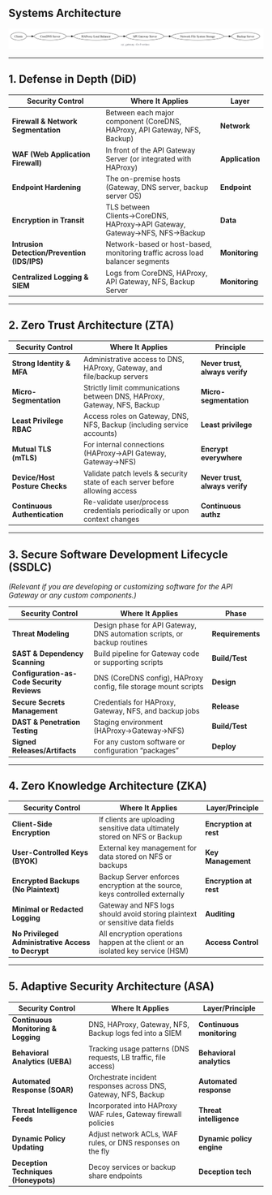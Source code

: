 

## Systems Architecture

![img.png](img.png)

---

## 1. **Defense in Depth (DiD)**

| Security Control                               | Where It Applies                                                               | Layer                     |
|-----------------------------------------------|-------------------------------------------------------------------------------|---------------------------|
| **Firewall & Network Segmentation**           | Between each major component (CoreDNS, HAProxy, API Gateway, NFS, Backup)      | **Network**               |
| **WAF (Web Application Firewall)**            | In front of the API Gateway Server (or integrated with HAProxy)                | **Application**           |
| **Endpoint Hardening**                        | The on-premise hosts (Gateway, DNS server, backup server OS)                   | **Endpoint**             |
| **Encryption in Transit**                     | TLS between Clients→CoreDNS, HAProxy→API Gateway, Gateway→NFS, NFS→Backup      | **Data**                  |
| **Intrusion Detection/Prevention (IDS/IPS)**  | Network-based or host-based, monitoring traffic across load balancer segments  | **Monitoring**            |
| **Centralized Logging & SIEM**                | Logs from CoreDNS, HAProxy, API Gateway, NFS, Backup Server                    | **Monitoring**            |

---

## 2. **Zero Trust Architecture (ZTA)**

| Security Control                  | Where It Applies                                                              | Principle                          |
|----------------------------------|------------------------------------------------------------------------------|------------------------------------|
| **Strong Identity & MFA**        | Administrative access to DNS, HAProxy, Gateway, and file/backup servers      | **Never trust, always verify**     |
| **Micro-Segmentation**           | Strictly limit communications between DNS, HAProxy, Gateway, NFS, Backup      | **Micro-segmentation**             |
| **Least Privilege RBAC**         | Access roles on Gateway, DNS, NFS, Backup (including service accounts)        | **Least privilege**                |
| **Mutual TLS (mTLS)**            | For internal connections (HAProxy→API Gateway, Gateway→NFS)                   | **Encrypt everywhere**             |
| **Device/Host Posture Checks**   | Validate patch levels & security state of each server before allowing access  | **Never trust, always verify**     |
| **Continuous Authentication**    | Re-validate user/process credentials periodically or upon context changes     | **Continuous authz**               |

---

## 3. **Secure Software Development Lifecycle (SSDLC)**

*(Relevant if you are developing or customizing software for the API Gateway or any custom components.)*

| Security Control                      | Where It Applies                                                         | Phase         |
|--------------------------------------|-------------------------------------------------------------------------|--------------|
| **Threat Modeling**                  | Design phase for API Gateway, DNS automation scripts, or backup routines | **Requirements** |
| **SAST & Dependency Scanning**       | Build pipeline for Gateway code or supporting scripts                    | **Build/Test**   |
| **Configuration-as-Code Security Reviews** | DNS (CoreDNS config), HAProxy config, file storage mount scripts        | **Design**       |
| **Secure Secrets Management**        | Credentials for HAProxy, Gateway, NFS, and backup jobs                   | **Release**      |
| **DAST & Penetration Testing**       | Staging environment (HAProxy→Gateway→NFS)                                | **Build/Test**   |
| **Signed Releases/Artifacts**        | For any custom software or configuration “packages”                      | **Deploy**       |

---

## 4. **Zero Knowledge Architecture (ZKA)**

| Security Control                                          | Where It Applies                                                                | Layer/Principle       |
|-----------------------------------------------------------|---------------------------------------------------------------------------------|-----------------------|
| **Client-Side Encryption**                                | If clients are uploading sensitive data ultimately stored on NFS or Backup      | **Encryption at rest**  |
| **User-Controlled Keys (BYOK)**                           | External key management for data stored on NFS or backups                       | **Key Management**      |
| **Encrypted Backups (No Plaintext)**                      | Backup Server enforces encryption at the source, keys controlled externally     | **Encryption at rest**  |
| **Minimal or Redacted Logging**                           | Gateway and NFS logs should avoid storing plaintext or sensitive data fields    | **Auditing**            |
| **No Privileged Administrative Access to Decrypt**        | All encryption operations happen at the client or an isolated key service (HSM) | **Access Control**      |

---

## 5. **Adaptive Security Architecture (ASA)**

| Security Control                                    | Where It Applies                                               | Layer/Principle           |
|-----------------------------------------------------|---------------------------------------------------------------|---------------------------|
| **Continuous Monitoring & Logging**                 | DNS, HAProxy, Gateway, NFS, Backup logs fed into a SIEM       | **Continuous monitoring** |
| **Behavioral Analytics (UEBA)**                     | Tracking usage patterns (DNS requests, LB traffic, file access)| **Behavioral analytics**  |
| **Automated Response (SOAR)**                       | Orchestrate incident responses across DNS, Gateway, NFS, Backup| **Automated response**    |
| **Threat Intelligence Feeds**                       | Incorporated into HAProxy WAF rules, Gateway firewall policies | **Threat intelligence**   |
| **Dynamic Policy Updating**                         | Adjust network ACLs, WAF rules, or DNS responses on the fly    | **Dynamic policy engine** |
| **Deception Techniques (Honeypots)**                | Decoy services or backup share endpoints                       | **Deception tech**        |


